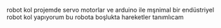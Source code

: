 robot kol projemde servo motorlar ve arduino ile mşnimal bir endüstriyel robot kol yapıyorum bu robota boşlukta hareketler tanımlıcam 
